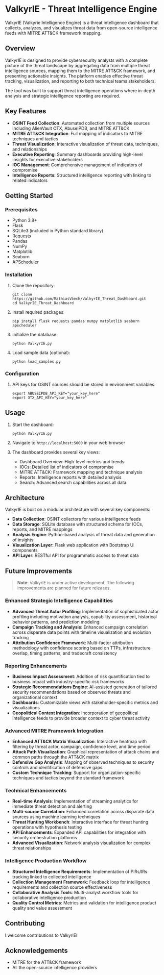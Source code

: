 # ValkyrIE - Threat Intelligence Engine

ValkyrIE (Valkyrie Intelligence Engine) is a threat intelligence dashboard that collects, analyzes, and visualizes threat data from open-source intelligence feeds with MITRE ATT&CK framework mapping.

## Overview

ValkyrIE is designed to provide cybersecurity analysts with a complete picture of the threat landscape by aggregating data from multiple threat intelligence sources, mapping them to the MITRE ATT&CK framework, and presenting actionable insights. The platform enables effective threat tracking, visualization, and reporting to both technical teams stakeholders.

The tool was built to support threat intelligence operations where in-depth analysis and strategic intelligence reporting are required.

## Key Features

- **OSINT Feed Collection**: Automated collection from multiple sources including AlienVault OTX, AbuseIPDB, and MITRE ATT&CK
- **MITRE ATT&CK Integration**: Full mapping of indicators to MITRE techniques and tactics
- **Threat Visualization**: Interactive visualization of threat data, techniques, and relationships
- **Executive Reporting**: Summary dashboards providing high-level insights for executive stakeholders
- **IOC Management**: Comprehensive management of indicators of compromise
- **Intelligence Reports**: Structured intelligence reporting with linking to related indicators

## Getting Started

### Prerequisites

- Python 3.8+
- Flask
- SQLite3 (included in Python standard library)
- Requests
- Pandas
- NumPy
- Matplotlib
- Seaborn
- APScheduler

### Installation

1. Clone the repository:
   ```
   git clone https://github.com/MathiasVbech/ValkyrIE_Threat_Dashboard.git
   cd ValkyrIE_Threat_Dashboard
   ```

2. Install required packages:
   ```
   pip install flask requests pandas numpy matplotlib seaborn apscheduler
   ```

3. Initialize the database:
   ```
   python ValkyrIE.py
   ```

4. Load sample data (optional):
   ```
   python load_samples.py
   ```

### Configuration

1. API keys for OSINT sources should be stored in environment variables:
   ```
   export ABUSEIPDB_API_KEY="your_key_here"
   export OTX_API_KEY="your_key_here"
   ```

## Usage

1. Start the dashboard:
   ```
   python ValkyrIE.py
   ```

2. Navigate to `http://localhost:5000` in your web browser

3. The dashboard provides several key views:
   - Dashboard Overview: High-level metrics and trends
   - IOCs: Detailed list of indicators of compromise
   - MITRE ATT&CK: Framework mapping and technique analysis
   - Reports: Intelligence reports with detailed analysis
   - Search: Advanced search capabilities across all data

## Architecture

ValkyrIE is built on a modular architecture with several key components:

- **Data Collection**: OSINT collectors for various intelligence feeds
- **Data Storage**: SQLite database with structured schema for IOCs, reports, and MITRE mappings
- **Analysis Engine**: Python-based analysis of threat data and generation of insights
- **Visualization Layer**: Flask web application with Bootstrap UI components
- **API Layer**: RESTful API for programmatic access to threat data

## Future Improvements

> **Note**: ValkyrIE is under active development. The following improvements are planned for future releases.

### Enhanced Strategic Intelligence Capabilities

- **Advanced Threat Actor Profiling**: Implementation of sophisticated actor profiling including motivation analysis, capability assessment, historical behavior patterns, and prediction modeling
- **Campaign Tracking and Analysis**: Enhanced campaign correlation across disparate data points with timeline visualization and evolution tracking
- **Attribution Confidence Framework**: Multi-factor attribution methodology with confidence scoring based on TTPs, infrastructure overlap, timing patterns, and tradecraft consistency

### Reporting Enhancements

- **Business Impact Assessment**: Addition of risk quantification tied to business impact with industry-specific risk frameworks
- **Strategic Recommendations Engine**: AI-assisted generation of tailored security recommendations based on observed threats and organizational context
- **Dashboards**: Customizable views with stakeholder-specific metrics and visualizations
- **Geopolitical Context Integration**: Incorporation of geopolitical intelligence feeds to provide broader context to cyber threat activity

### Advanced MITRE Framework Integration

- **Enhanced ATT&CK Matrix Visualization**: Interactive heatmap with filtering by threat actor, campaign, confidence level, and time period
- **Attack Path Visualization**: Graphical representation of attack chains and common paths through the ATT&CK matrix
- **Defensive Gap Analysis**: Mapping of observed techniques to security controls and identification of defensive gaps
- **Custom Technique Tracking**: Support for organization-specific techniques and tactics beyond the standard framework

### Technical Enhancements

- **Real-time Analysis**: Implementation of streaming analytics for immediate threat detection and alerting
- **Multi-source Correlation**: Enhanced correlation across disparate data sources using machine learning techniques
- **Threat Hunting Workbench**: Interactive interface for threat hunting operations with hypothesis testing
- **API Enhancements**: Expanded API capabilities for integration with security orchestration platforms
- **Advanced Visualization**: Network analysis visualization for complex threat relationships

### Intelligence Production Workflow

- **Structured Intelligence Requirements**: Implementation of PIRs/IRs tracking linked to collected intelligence
- **Collection Management Framework**: Feedback loop for intelligence requirements and collection source effectiveness
- **Collaborative Analysis Tools**: Multi-analyst workflow tools for collaborative intelligence production
- **Quality Control Metrics**: Metrics and validation for intelligence product quality and value assessment

## Contributing

I welcome contributions to ValkyrIE! 

## Acknowledgements

- MITRE for the ATT&CK framework
- All the open-source intelligence providers
